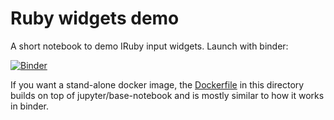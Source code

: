 # Ruby widgets demo

A short notebook to demo IRuby input widgets.  Launch with binder:

[![Binder](https://mybinder.org/badge_logo.svg)](https://mybinder.org/v2/gh/nbgallery/dashboards/master?filepath=ruby%2Firuby_widgets.ipynb)

If you want a stand-alone docker image, the [Dockerfile](Dockerfile) in this directory builds on top of jupyter/base-notebook and is mostly similar to how it works in binder.
